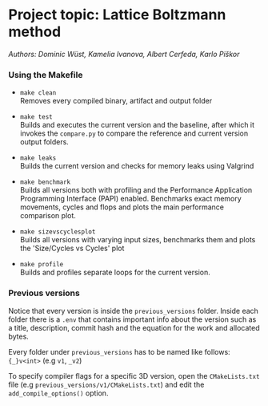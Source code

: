 # Project topic: Lattice Boltzmann method
*Authors: Dominic Wüst, Kamelia Ivanova, Albert Cerfeda, Karlo Piškor*




### Using the Makefile
- `make clean`\
Removes every compiled binary, artifact and output folder

- `make test`\
Builds and executes the current version and the baseline, after which it invokes the `compare.py` to compare the reference and current version output folders.

- `make leaks`\
Builds the current version and checks for memory leaks using Valgrind

- `make benchmark`\
Builds all versions both with profiling and the Performance Application Programming Interface (PAPI) enabled. Benchmarks exact memory movements, cycles and flops and plots the main performance comparison plot.

- `make sizevscyclesplot`\
Builds all versions with varying input sizes, benchmarks them and plots the 'Size/Cycles vs Cycles' plot

- `make profile`\
Builds and profiles separate loops for the current version.

### Previous versions
Notice that every version is inside the `previous_versions` folder. Inside each folder there is a `.env` that contains important info about the version such as a title, description, commit hash and the equation for the work and allocated bytes.

Every folder under `previous_versions` has to be named like follows: `{_}v<int>` (e.g `v1`, `_v2`)


To specify compiler flags for a specific 3D version, open the `CMakeLists.txt` file  (e.g `previous_versions/v1/CMakeLists.txt`) and edit the `add_compile_options()` option.
